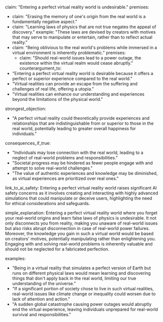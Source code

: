 claim: "Entering a perfect virtual reality world is undesirable."
premises:
  - claim: "Erasing the memory of one's origin from the real world is a fundamentally negative aspect."
  - claim: "Learning laws of physics that are not true negates the appeal of discovery."
    example: "These laws are devised by creators with motives that may serve to manipulate or entertain, rather than to reflect actual reality."
  - claim: "Being oblivious to the real world's problems while immersed in a virtual environment is inherently problematic."
    premises:
      - claim: "Should real-world issues lead to a power outage, the existence within the virtual realm would cease abruptly."
counterargument_to:
  - "Entering a perfect virtual reality world is desirable because it offers a perfect or superior experience compared to the real world."
  - "Virtual realities can provide an escape from the suffering and challenges of real life, offering a utopia."
  - "Virtual realities can enhance our understanding and experiences beyond the limitations of the physical world."

strongest_objection:
  - "A perfect virtual reality could theoretically provide experiences and relationships that are indistinguishable from or superior to those in the real world, potentially leading to greater overall happiness for individuals."

consequences_if_true:
  - "Individuals may lose connection with the real world, leading to a neglect of real-world problems and responsibilities."
  - "Societal progress may be hindered as fewer people engage with and attempt to solve real-world challenges."
  - "The value of authentic experiences and knowledge may be diminished, as virtual experiences are prioritized over real ones."

link_to_ai_safety: Entering a perfect virtual reality world raises significant AI safety concerns as it involves creating and interacting with highly advanced simulations that could manipulate or deceive users, highlighting the need for ethical considerations and safeguards.

simple_explanation:
Entering a perfect virtual reality world where you forget your real-world origins and learn false laws of physics is undesirable. It not only disconnects you from reality, making you unaware of real-world issues but also risks abrupt disconnection in case of real-world power failures. Moreover, the knowledge you gain in such a virtual world would be based on creators' motives, potentially manipulating rather than enlightening you. Engaging with and solving real-world problems is inherently valuable and should not be neglected for a fabricated perfection.

examples:
  - "Being in a virtual reality that simulates a perfect version of Earth but runs on different physical laws would mean learning and discovering things that don't apply back in the real world, limiting our true understanding of the universe."
  - "If a significant portion of society chose to live in such virtual realities, real-world issues like climate change or inequality could worsen due to lack of attention and action."
  - "A sudden global catastrophe causing power outages would abruptly end the virtual experience, leaving individuals unprepared for real-world survival and responsibilities."